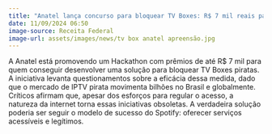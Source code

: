 ```yaml
---
title: "Anatel lança concurso para bloquear TV Boxes: R$ 7 mil reais para quem der R$ 5 bi de lucro às TVs pagas"
date: 11/09/2024 06:50
image-source: Receita Federal
image-url: assets/images/news/tv box anatel apreensão.jpg
---
```


A Anatel está promovendo um Hackathon com prêmios de até R$ 7 mil para quem conseguir desenvolver uma solução para bloquear TV Boxes piratas. A iniciativa levanta questionamentos sobre a eficácia dessa medida, dado que o mercado de IPTV pirata movimenta bilhões no Brasil e globalmente. Críticos afirmam que, apesar dos esforços para regular o acesso, a natureza da internet torna essas iniciativas obsoletas. A verdadeira solução poderia ser seguir o modelo de sucesso do Spotify: oferecer serviços acessíveis e legítimos.